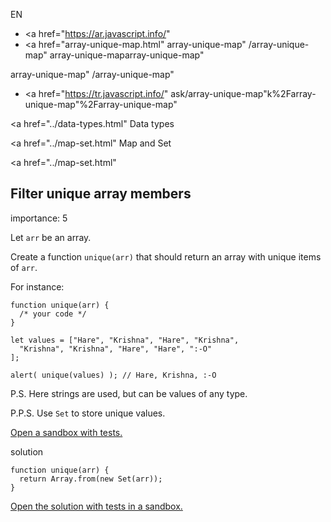 EN

- <a href="https://ar.javascript.info/"
- <a href="array-unique-map.html"
  array-unique-map"
  /array-unique-map"
  array-unique-maparray-unique-map"

<!-- -->

array-unique-map"
/array-unique-map"

- <a href="https://tr.javascript.info/"
  ask/array-unique-map"k%2Farray-unique-map"%2Farray-unique-map" </a>

<a href="../data-types.html" Data types</span></a>

<a href="../map-set.html" Map and Set</span></a>

<a href="../map-set.html"

## Filter unique array members

<span class="task__importance" title="How important is the task, from 1 to 5">importance: 5</span>

Let `arr` be an array.

Create a function `unique(arr)` that should return an array with unique items of `arr`.

For instance:

    function unique(arr) {
      /* your code */
    }

    let values = ["Hare", "Krishna", "Hare", "Krishna",
      "Krishna", "Krishna", "Hare", "Hare", ":-O"
    ];

    alert( unique(values) ); // Hare, Krishna, :-O

P.S. Here strings are used, but can be values of any type.

P.P.S. Use `Set` to store unique values.

[Open a sandbox with tests.](https://plnkr.co/edit/bnR28ae4ErRl45XQ?p=preview)

solution

    function unique(arr) {
      return Array.from(new Set(arr));
    }

[Open the solution with tests in a sandbox.](https://plnkr.co/edit/4pQARSNmQTlDKMgI?p=preview)
